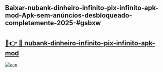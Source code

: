 ## Baixar-nubank-dinheiro-infinito-pix-infinito-apk-mod-Apk-sem-anúncios-desbloqueado-completamente-2025-#gsbxw

# <h2><a href="https://ainizakaria.my?title=nubank-dinheiro-infinito-pix-infinito-apk-mod&ref=20M">🔗👉 🔴 nubank-dinheiro-infinito-pix-infinito-apk-mod</a></h2>

[![acn](https://github.com/user-attachments/assets/0f9c940e-d8b0-45ae-aac7-cd30a18b3e1c)](https://ainizakaria.my?title=nubank-dinheiro-infinito-pix-infinito-apk-mod&ref=20M)


